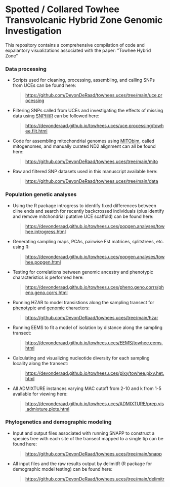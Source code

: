 Spotted / Collared Towhee Transvolcanic Hybrid Zone Genomic Investigation
==================================================================================

This repository contains a comprehensive compilation of code and expalantory visualizations associated with the paper: "Towhee Hybrid Zone"

### Data processing
*   Scripts used for cleaning, processing, assembling, and calling SNPs from UCEs can be found here:
    > <https://github.com/DevonDeRaad/towhees.uces/tree/main/uce.processing>
*   Filtering SNPs called from UCEs and investigating the effects of missing data using [SNPfiltR](https://github.com/DevonDeRaad/SNPfiltR) can be followed here:
    > <https://devonderaad.github.io/towhees.uces/uce.processing/towhee.filt.html>    
*   Code for assembling mitochondrial genomes using [MITObim](https://github.com/chrishah/MITObim), called mitogenomes, and manually curated ND2 alignment can all be found here:
    > <https://github.com/DevonDeRaad/towhees.uces/tree/main/mito>
*   Raw and filtered SNP datasets used in this manuscript available here:
    > <https://github.com/DevonDeRaad/towhees.uces/tree/main/data>

### Population genetic analyses
*   Using the R package introgress to identify fixed differences between cline ends and search for recently backcrossed individuals (plus identify and remove mitchondrial putative UCE scaffold) can be found here:
    > <https://devonderaad.github.io/towhees.uces/popgen.analyses/towhee.introgress.html>  
*   Generating sampling maps, PCAs, pairwise Fst matrices, splitstrees, etc. using R:
    > <https://devonderaad.github.io/towhees.uces/popgen.analyses/towhee.popgen.html>  
*   Testing for correlations between genomic ancestry and phenotypic characteristics is performed here:
    > <https://devonderaad.github.io/towhees.uces/pheno.geno.corrs/pheno.geno.corrs.html> 
*   Running HZAR to model transistions along the sampling transect for [phenotypic](https://devonderaad.github.io/towhees.uces/hzar/towhee.pheno.hzar.html) and [genomic](https://devonderaad.github.io/towhees.uces/hzar/towhee.genetic.hzar.html) characters:
    > <https://github.com/DevonDeRaad/towhees.uces/tree/main/hzar>
*   Running EEMS to fit a model of isolation by distance along the sampling transect:
    > <https://devonderaad.github.io/towhees.uces/EEMS/towhee.eems.html>  
*   Calculating and visualizing nucleotide diversity for each sampling locality along the transect:
    > <https://devonderaad.github.io/towhees.uces/pixy/towhee.pixy.het.html>
*   All ADMIXTURE instances varying MAC cutoff from 2-10 and k from 1-5 available for viewing here: 
    > <https://devonderaad.github.io/towhees.uces/ADMIXTURE/prep.vis.admixture.plots.html>
    
### Phylogenetics and demographic modeling
*   Input and output files associated with running SNAPP to construct a species tree with each site of the transect mapped to a single tip can be found here:
    > <https://github.com/DevonDeRaad/towhees.uces/tree/main/snapp>
*   All input files and the raw results output by delimitR (R package for demographic model testing) can be found here:
    > <https://github.com/DevonDeRaad/towhees.uces/tree/main/delimitr>

